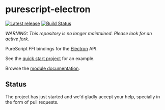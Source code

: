# purescript-electron

[![Latest release](http://img.shields.io/bower/v/purescript-electron.svg)](https://github.com/bamboo/purescript-electron/releases)
[![Build Status](https://travis-ci.org/bamboo/purescript-electron.svg?branch=master)](https://travis-ci.org/bamboo/purescript-electron)

_WARNING: This repository is no longer maintained. Please look for an active [fork](https://github.com/bamboo/purescript-electron/network)._

PureScript FFI bindings for the [Electron](http://electron.atom.io) API.

See the [quick start project](https://github.com/bamboo/purescript-electron-quickstart) for an example.

Browse the [module
documentation](https://pursuit.purescript.org/packages/purescript-electron).

## Status

The project has just started and we'd gladly accept your help, specially in the form of pull requests.
